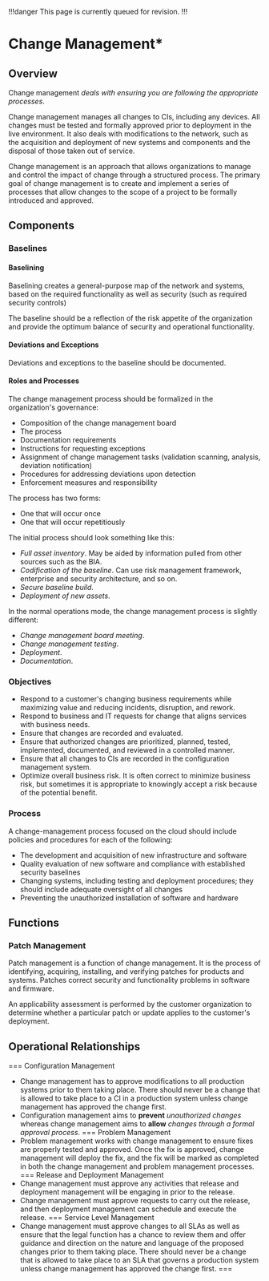 !!!danger
This page is currently queued for revision.
!!!

# Change Management*

## Overview

Change management *deals with ensuring you are following the appropriate processes*.

Change management manages all changes to CIs, including any devices. All changes must be tested and formally approved prior to deployment in the live environment. It also deals with modifications to the network, such as the acquisition and deployment of new systems and components and the disposal of those taken out of service.

Change management is an approach that allows organizations to manage and control the impact of change through a structured process. The primary goal of change management is to create and implement a series of processes that allow changes to the scope of a project to be formally introduced and approved.

## Components

### Baselines

#### Baselining

Baselining creates a general-purpose map of the network and systems, based on the required functionality as well as security (such as required security controls)

The baseline should be a reflection of the risk appetite of the organization and provide the optimum balance of security and operational functionality.

#### Deviations and Exceptions

Deviations and exceptions to the baseline should be documented.

#### Roles and Processes

The change management process should be formalized in the organization's governance:

- Composition of the change management board
- The process
- Documentation requirements
- Instructions for requesting exceptions
- Assignment of change management tasks (validation scanning, analysis, deviation notification)
- Procedures for addressing deviations upon detection
- Enforcement measures and responsibility

The process has two forms:

- One that will occur once
- One that will occur repetitiously

The initial process should look something like this:

- *Full asset inventory*. May be aided by information pulled from other sources such as the BIA.
- *Codification of the baseline*. Can use risk management framework, enterprise and security architecture, and so on.
- *Secure baseline build*.
- *Deployment of new assets*.

In the normal operations mode, the change management process is slightly different:

- *Change management board meeting*.
- *Change management testing*.
- *Deployment*.
- *Documentation*.

### Objectives

- Respond to a customer's changing business requirements while maximizing value and reducing incidents, disruption, and rework.
- Respond to business and IT requests for change that aligns services with business needs.
- Ensure that changes are recorded and evaluated.
- Ensure that authorized changes are prioritized, planned, tested, implemented, documented, and reviewed in a controlled manner.
- Ensure that all changes to CIs are recorded in the configuration management system.
- Optimize overall business risk. It is often correct to minimize business risk, but sometimes it is appropriate to knowingly accept a risk because of the potential benefit.

### Process

A change-management process focused on the cloud should include policies and procedures for each of the following:

- The development and acquisition of new infrastructure and software
- Quality evaluation of new software and compliance with established security baselines
- Changing systems, including testing and deployment procedures; they should include adequate oversight of all changes
- Preventing the unauthorized installation of software and hardware

## Functions

### Patch Management

Patch management is a function of change management. It is the process of identifying, acquiring, installing, and verifying patches for products and systems. Patches correct security and functionality problems in software and firmware.

An applicability assessment is performed by the customer organization to determine whether a particular patch or update applies to the customer's deployment.

## Operational Relationships

=== Configuration Management
- Change management has to approve modifications to all production systems prior to them taking place. There should never be a change that is allowed to take place to a CI in a production system unless change management has approved the change first.
- Configuration management aims to **prevent** *unauthorized changes* whereas change management aims to **allow** *changes through a formal approval process*.
=== Problem Management
- Problem management works with change management to ensure fixes are properly tested and approved. Once the fix is approved, change management will deploy the fix, and the fix will be marked as completed in both the change management and problem management processes.
=== Release and Deployment Management
- Change management must approve any activities that release and deployment management will be engaging in prior to the release.
- Change management must approve requests to carry out the release, and then deployment management can schedule and execute the release.
=== Service Level Management
- Change management must approve changes to all SLAs as well as ensure that the legal function has a chance to review them and offer guidance and direction on the nature and language of the proposed changes prior to them taking place. There should never be a change that is allowed to take place to an SLA that governs a production system unless change management has approved the change first.
===
